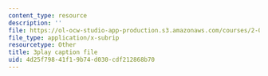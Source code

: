 ```yaml
---
content_type: resource
description: ''
file: https://ol-ocw-studio-app-production.s3.amazonaws.com/courses/2-003sc-engineering-dynamics-fall-2011/4d25f79841f19b74d030cdf212868b70_fK9AGvLf3yw.srt
file_type: application/x-subrip
resourcetype: Other
title: 3play caption file
uid: 4d25f798-41f1-9b74-d030-cdf212868b70
---
```

